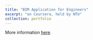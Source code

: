 ```yaml
---
title: "BIM Application for Engineers"
excerpt: "on Coursera, held by NTU"
collection: portfolio
---
```


More information [here](https://www.coursera.org/learn/bim-application?source=CourseKingdom&medium=eduonixCoursesFreeTelegram&utm_medium=sem&utm_source=gg&utm_campaign=B2C_EMEA__coursera_FTCOF_career-academy_pmax-multiple-audiences-country-multi-set2&campaignid=20882109092&adgroupid=&device=c&keyword=&matchtype=&network=x&devicemodel=&adposition=&creativeid=&hide_mobile_promo&gad_source=1&gclid=CjwKCAjwk8e1BhALEiwAc8MHiCBBCvuADC8JJR0RxRnG5R5CcZb7joylJqv1ueTCzoNl1ncwbOh7lxoCVIIQAvD_BwE "Coursera").

